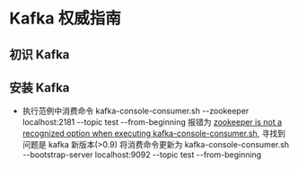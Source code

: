 # Kafka 权威指南

## 初识 Kafka

## 安装 Kafka

* 执行范例中消费命令 kafka-console-consumer.sh --zookeeper localhost:2181 --topic test --from-beginning 报错为 [zookeeper is not a recognized option when executing kafka-console-consumer.sh](https://stackoverflow.com/a/53429129), 寻找到问题是 kafka 新版本(>0.9) 将消费命令更新为 kafka-console-consumer.sh --bootstrap-server localhost:9092 --topic test --from-beginning

